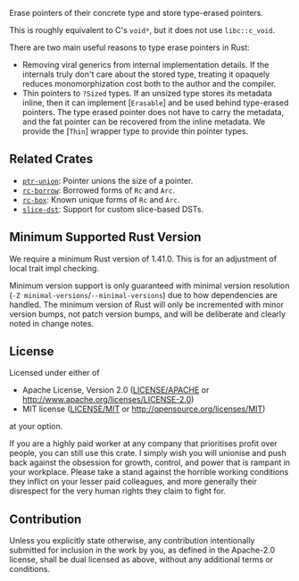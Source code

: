 Erase pointers of their concrete type and store type-erased pointers.

This is roughly equivalent to C's `void*`, but it does not use `libc::c_void`.

There are two main useful reasons to type erase pointers in Rust:

- Removing viral generics from internal implementation details.
  If the internals truly don't care about the stored type,
  treating it opaquely reduces monomorphization cost
  both to the author and the compiler.
- Thin pointers to `?Sized` types. If an unsized type stores its metadata inline,
  then it can implement [`Erasable`] and be used behind type-erased pointers.
  The type erased pointer does not have to carry the metadata,
  and the fat pointer can be recovered from the inline metadata.
  We provide the [`Thin`] wrapper type to provide thin pointer types.

## Related Crates

- [`ptr-union`](https://lib.rs/crates/ptr-union): Pointer unions the size of a pointer.
- [`rc-borrow`](https://lib.rs/crates/rc-borrow): Borrowed forms of `Rc` and `Arc`.
- [`rc-box`](https://lib.rs/crates/rc-box): Known unique forms of `Rc` and `Arc`.
- [`slice-dst`](https://lib.rs/crates/slice-dst): Support for custom slice-based DSTs.

## Minimum Supported Rust Version

We require a minimum Rust version of 1.41.0.
This is for an adjustment of local trait impl checking.

Minimum version support is only guaranteed with minimal version resolution
(`-Z minimal-versions`/`--minimal-versions`) due to how dependencies are handled.
The minimum version of Rust will only be incremented with minor version bumps,
not patch version bumps, and will be deliberate and clearly noted in change notes.

## License

Licensed under either of

 * Apache License, Version 2.0
   ([LICENSE/APACHE](../../LICENSE/APACHE) or http://www.apache.org/licenses/LICENSE-2.0)
 * MIT license
   ([LICENSE/MIT](../../LICENSE/MIT) or http://opensource.org/licenses/MIT)

at your option.

If you are a highly paid worker at any company that prioritises profit over
people, you can still use this crate. I simply wish you will unionise and push
back against the obsession for growth, control, and power that is rampant in
your workplace. Please take a stand against the horrible working conditions
they inflict on your lesser paid colleagues, and more generally their
disrespect for the very human rights they claim to fight for.

## Contribution

Unless you explicitly state otherwise, any contribution intentionally submitted
for inclusion in the work by you, as defined in the Apache-2.0 license, shall be
dual licensed as above, without any additional terms or conditions.
